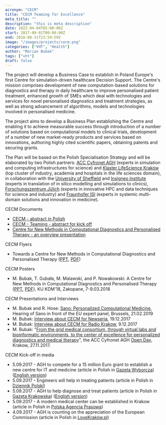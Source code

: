```yaml
---
acronym: "CECM"
title: "CECM Teaming for Excellence"
meta_title: ""
description: "this is meta description"
date: 2022-04-04T05:00:00Z
start: 2017-09-01T00:00:00Z
end: 2018-08-31T23:59:59Z
image: "/images/projects/cecm.png"
categories: ["VHT", "Health"]
author: "Marian Bubak"
tags: ["vht"]
draft: false
---
```


The project will develop a Business Case to establish in Poland Europe's first
Centre for simulation-driven healthcare Decision Support. The Centre's mission
comprises development of new computation-based solutions for diagnostics and
therapy in daily healthcare to improve personalised patient treatment, enhanced
growth of SMEs which deal with technologies and services for novel personalised
diagnostics and treatment strategies, as well as strong advancement of
algorithms, models and technologies involved in personalised medicine.

The project aims to develop a Business Plan establishing the Centre and enabling
it to achieve measurable success through introduction of a number of solutions
based on computational models to clinical trials, development of a number of new
market-ready products and services based on innovations, authoring highly cited
scientific papers, obtaining patents and securing grants.

The Plan will be based on the Polish Specialisation Strategy and will be
elaborated by two Polish partners:
[ACC Cyfronet AGH](http://www.cyfronet.krakow.pl/en)
(experts in simulation and
computing infrastructures for science) and
[Klaster LifeScience Kraków](http://lifescience.pl/en) (top
cluster of industry, academia and hospitals in the life sciences domain), in
collaboration with the
[University of Sheffield](https://www.sheffield.ac.uk) and
[Insigneo Institute](http://insigneo.org) (experts
in translation of in silico modelling and simulations to clinics),
[Forschungszentrum Jülich](http://www.fz-juelich.de/ias/jsc/DE/Home/home_node.html)
(experts in innovative HPC and data techniques for
science and industry) and
[Fraunhofer ISI](http://www.isi.fraunhofer.de/isi-en/index.php)
(experts in systemic multi-domain solutions and innovation in medicine).

CECM Documents
- [CECM - abstract in Polish](/cecm/CECM-abstract_in_Polish.doc)
- [CECM - Teaming - abstract for kick off](/cecm/CECM-Teaming-abstract-for-kick-off-3-08-2017.pdf)
- [Centre for New Methods in Computational Diagnostics and Personalised Therapy - an overview presentation](/cecm/CECM-overview-August-2017-MB.pptx)

CECM Flyers
- Towards a Centre for New Methods in Computational Diagnostics and Personalised Therapy ([PPT](/cecm/CECM-Cyf-flyer-v5.pptx), [PDF](/cecm/CECM-teaming-for-excellence-flyer.pdf))

CECM Posters
- M. Bubak, T. Gubała, M. Malawski, and P. Nowakowski: A Centre for New Methods in Computational Diagnostics and Personalised Therapy ([PPT](/cecm/CECM_poster_KUKDM18_v2.pptx), [PDF](/cecm/CECM_poster_KUKDM18_v2.pdf)), KU KDM'18, Zakopane, 7-9.03.2018

CECM Presentations and Interviews
- M. Bubak and R. Hose: [Sano: Personalized Computational Medicine](http://dice.cyfronet.pl/news_presentations/SANO-Hearing-21-02-2019-vfinal.pptx), Hearing of Sano in front of the EU expert panel, Brussels, 21.02.2019
- M. Bubak: [Interview about CECM for Newseria](https://innowacje.newseria.pl/news/w-krakowie-powstanie,p452586158), 19.12.2017
- M. Bubak: [Interview about CECM for Radio Krakow](http://www.radiokrakow.pl/audycje/pracuja-na-nobla/medycyna-spersonalizowana/), 9.12.2017
- M. Bubak: "[From the grid medical consortium, through virtual labs and bioinformatic environments, to the center of excellence for personalized diagnostics and medical therapy](http://dice.cyfronet.pl/news_presentations/CECM-Cyf-Open-Day-Krakow-27-11-2017-v01.pptx)", the ACC Cyfronet AGH [Open Day](http://www.cyfronet.krakow.pl/aktualnosci/16589,3,komunikat,dzien_otwarty_2017.html), Krakow, 27.11.2017.

CECM Kick-off in media
- 5.09.2017 - AGH to compete for a 15 million Euro grant to establish a new centre for IT and medicine (article in Polish in [Gazeta Wyborcza](/cecm/press_articles/gazeta_wyborcza_PL.pdf)) ([English version](/cecm/press_articles/gazeta_wyborcza_EN.docx))
- 5.09.2017 - Engineers will help in treating patients (article in Polish in [Dziennik Polski](http://www.dziennikpolski24.pl/region/kronika-krakowska/a/inzynierowie-pomoga-w-leczeniu-pacjentow,12450162/))
- 5.09.2017 - AGH to help diagnose and treat patients (article in Polish in [Gazeta Krakowska](http://www.gazetakrakowska.pl/wiadomosci/krakow/a/agh-chce-pomoc-w-diagnozowaniu-i-leczeniu-pacjentow,12448424/)) ([English version](/cecm/press_articles/gazeta_krakowska_EN.docx))
- 5.09.2017 - A modern medical center can be established in Krakow (article in Polish in [Polska Agencja Prasowa](http://naukawpolsce.pap.pl/aktualnosci/news,459551,w-krakowie-moze-powstac-nowoczesne-centrum-sluzace-medycynie.html))
- 4.09.2017 - AGH is counting on the appreciation of the European Commission (article in Polish in [LoveKraków.pl](http://biznes.lovekrakow.pl/aktualnosci/agh-liczy-na-uznanie-komisji-europejskiej_21962.html))
